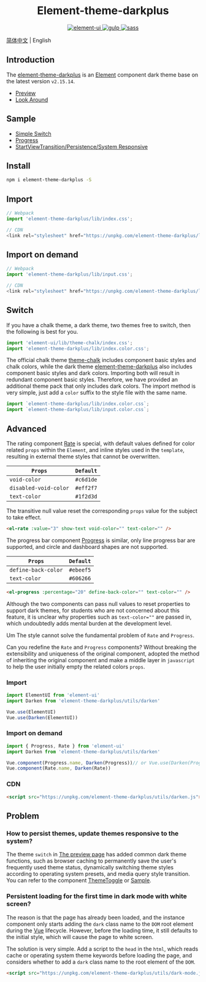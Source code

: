 <h1 align="center">Element-theme-darkplus</h1>

<p align="center">
  <a href="https://github.com/ElemeFE/element">
    <img src="https://img.shields.io/badge/element--ui-2.15.14-blue.svg" alt="element-ui" />
  </a>
  <a href="https://github.com/gulpjs/gulp">
    <img src="https://img.shields.io/badge/gulp-4.0.2-brightgreen.svg" alt="gulp" />
  </a>
  <a href="https://github.com/sass/dart-sass">
    <img src="https://img.shields.io/badge/sass-1.32.13-important.svg" alt="sass" />
  </a>
</p>

[简体中文](README.md) | English

## Introduction

The [element-theme-darkplus](https://github.com/dongwei1125/theme-dark) is an [Element](https://github.com/ElemeFE/element) component dark theme base on the latest version `v2.15.14`.

 - [Preview](https://dongwei1125.github.io/theme-dark)
 - [Look Around](https://juejin.cn/post/7254372820172030011)

## Sample

 - [Simple Switch](https://codepen.io/dongwei1125/pen/VwOoWLy)
 - [Progress](https://codepen.io/dongwei1125/pen/vYwoZez)
 - [StartViewTransition/Persistence/System Responsive](https://codepen.io/dongwei1125/pen/dyExzaP)

## Install

```bash
npm i element-theme-darkplus -S
```

## Import

```javascript
// Webpack
import 'element-theme-darkplus/lib/index.css';

// CDN
<link rel="stylesheet" href="https://unpkg.com/element-theme-darkplus/lib/index.css">
```

## Import on demand

```javascript
// Webpack
import 'element-theme-darkplus/lib/input.css';

// CDN
<link rel="stylesheet" href="https://unpkg.com/element-theme-darkplus/lib/input.css">
```

## Switch

If you have a chalk theme, a dark theme, two themes free to switch, then the following is best for you.

```javascript
import 'element-ui/lib/theme-chalk/index.css';
import 'element-theme-darkplus/lib/index.color.css';
```

The official chalk theme [theme-chalk](https://github.com/ElementUI/theme-chalk) includes component basic styles and chalk colors, while the dark theme [element-theme-darkplus](https://github.com/dongwei1125/theme-dark) also includes component basic styles and dark colors. Importing both will result in redundant component basic styles. Therefore, we have provided an additional theme pack that only includes dark colors. The import method is very simple, just add a `color` suffix to the style file with the same name.

```javascript
import `element-theme-darkplus/lib/index.color.css`;
import `element-theme-darkplus/lib/input.color.css`;
```

## Advanced

The rating component [Rate](https://github.com/ElemeFE/element/blob/master/packages/rate/src/main.vue) is special, with default values defined for color related `props` within the `Element`, and inline styles used in the `template`, resulting in external theme styles that cannot be overwritten.

| `Props` | `Default` |
| --- | --- |
| `void-color` | `#c6d1de` |
| `disabled-void-color` | `#eff2f7` |
| `text-color` | `#1f2d3d` |

The transitive null value reset the corresponding `props` value for the subject to take effect.

```html
<el-rate :value="3" show-text void-color="" text-color="" />
```

The progress bar component [Progress](https://github.com/ElemeFE/element/blob/master/packages/progress/src/progress.vue) is similar, only line progress bar are supported, and circle and dashboard shapes are not supported.

| `Props` | `Default` |
| --- | --- |
| `define-back-color` | `#ebeef5` |
| `text-color` | `#606266` |

```html
<el-progress :percentage="20" define-back-color="" text-color="" />
```

Although the two components can pass null values to reset properties to support dark themes, for students who are not concerned about this feature, it is unclear why properties such as `text-color=""` are passed in, which undoubtedly adds mental burden at the development level.

Um The style cannot solve the fundamental problem of `Rate` and `Progress`.

Can you redefine the `Rate` and `Progress` components? Without breaking the extensibility and uniqueness of the original component, adopted the method of inheriting the original component and make a middle layer in `javascript` to help the user initially empty the related colors `props`.

### Import

```javascript
import ElementUI from 'element-ui'
import Darken from 'element-theme-darkplus/utils/darken'

Vue.use(ElementUI)
Vue.use(Darken(ElementUI))
```

### Import on demand

```javascript
import { Progress, Rate } from 'element-ui'
import Darken from 'element-theme-darkplus/utils/darken'

Vue.component(Progress.name, Darken(Progress))// or Vue.use(Darken(Progress))
Vue.component(Rate.name, Darken(Rate))
```

### CDN

```html
<script src="https://unpkg.com/element-theme-darkplus/utils/darken.js"></script>
```

## Problem

### How to persist themes, update themes responsive to the system?

The theme `switch` in [The preview page](https://dongwei1125.github.io/theme-dark) has added common dark theme functions, such as browser caching to permanently save the user's frequently used theme status, dynamically switching theme styles according to operating system presets, and media query style transition. You can refer to the component [ThemeToggle](https://github.com/dongwei1125/theme-dark/tree/master/docs/components/ThemeToggle/dark) or [Sample](https://codepen.io/dongwei1125/pen/dyExzaP).

### Persistent loading for the first time in dark mode with white screen?

The reason is that the page has already been loaded, and the instance component only starts adding the `dark` class name to the `DOM` root element during the [Vue](https://v2.cn.vuejs.org/v2/api/#%E9%80%89%E9%A1%B9-%E7%94%9F%E5%91%BD%E5%91%A8%E6%9C%9F%E9%92%A9%E5%AD%90) lifecycle. However, before the loading time, it still defaults to the initial style, which will cause the page to white screen.

The solution is very simple. Add a script to the `head` in the `html`, which reads cache or operating system theme keywords before loading the page, and considers whether to add a `dark` class name to the root element of the `DOM`.

```html
<script src="https://unpkg.com/element-theme-darkplus/utils/dark-mode.js"></script>
```

